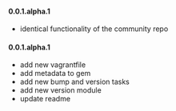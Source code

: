 #### 0.0.1.alpha.1

* identical functionality of the community repo

#### 0.0.1.alpha.1

* add new vagrantfile
* add metadata to gem
* add new bump and version tasks
* add new version module
* update readme


